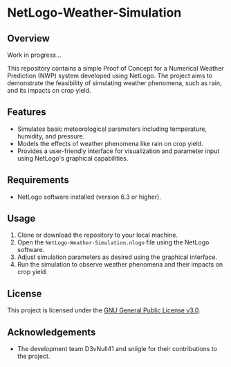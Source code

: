 # NetLogo-Weather-Simulation

## Overview
Work in progress...

This repository contains a simple Proof of Concept for a Numerical Weather Prediction (NWP) system developed using NetLogo. The project aims to demonstrate the feasibility of simulating weather phenomena, such as rain, and its impacts on crop yield.

## Features

- Simulates basic meteorological parameters including temperature, humidity, and pressure.
- Models the effects of weather phenomena like rain on crop yield.
- Provides a user-friendly interface for visualization and parameter input using NetLogo's graphical capabilities.

## Requirements

- NetLogo software installed (version 6.3 or higher).

## Usage

1. Clone or download the repository to your local machine.
2. Open the `NetLogo-Weather-Simulation.nlogo` file using the NetLogo software.
3. Adjust simulation parameters as desired using the graphical interface.
4. Run the simulation to observe weather phenomena and their impacts on crop yield.

## License

This project is licensed under the [GNU General Public License v3.0](LICENSE).

## Acknowledgements

- The development team D3vNull41 and sniigle for their contributions to the project.
